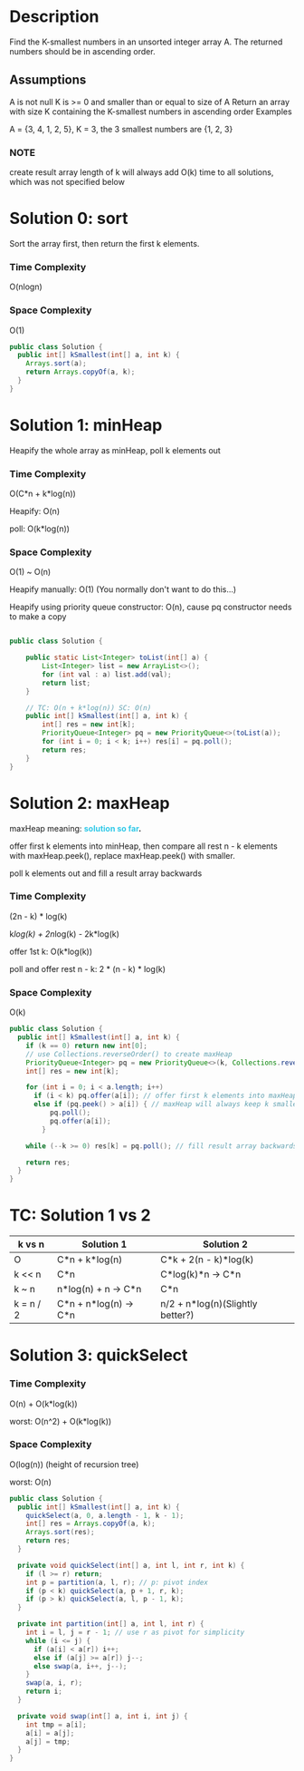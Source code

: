 # Description
Find the K-smallest numbers in an unsorted integer array A. The returned numbers should be in ascending order.

## Assumptions
A is not null
K is >= 0 and smaller than or equal to size of A
Return
an array with size K containing the K-smallest numbers in ascending order
Examples

A = {3, 4, 1, 2, 5}, K = 3, the 3 smallest numbers are {1, 2, 3}

### NOTE
create result array length of k will always add O(k) time to all solutions, which was not specified below

# Solution 0: sort
Sort the array first, then return the first k elements.

### Time Complexity
O(nlogn)

### Space Complexity
O(1)

```java
public class Solution {
  public int[] kSmallest(int[] a, int k) {
    Arrays.sort(a);
    return Arrays.copyOf(a, k);
  }
}
```

# Solution 1: minHeap
Heapify the whole array as minHeap, poll k elements out

### Time Complexity
O(C\*n + k\*log(n))

Heapify: O(n)

poll: O(k*log(n))

### Space Complexity
O(1) ~ O(n)

Heapify manually: O(1) (You normally don't want to do this...)

Heapify using priority queue constructor: O(n), cause pq constructor needs to make a copy

```java

public class Solution {

    public static List<Integer> toList(int[] a) {
        List<Integer> list = new ArrayList<>();
        for (int val : a) list.add(val);
        return list;
    }

    // TC: O(n + k*log(n)) SC: O(n)
    public int[] kSmallest(int[] a, int k) {
        int[] res = new int[k];
        PriorityQueue<Integer> pq = new PriorityQueue<>(toList(a));
        for (int i = 0; i < k; i++) res[i] = pq.poll();
        return res;
    }
}

```

# Solution 2: maxHeap
maxHeap meaning: **<span style="color:#30c9e8">solution so far</span>.**

offer first k elements into minHeap, then compare all rest n - k elements with maxHeap.peek(), replace maxHeap.peek() with smaller.

poll k elements out and fill a result array backwards

### Time Complexity
(2n - k) * log(k)

k*log(k) + 2n*log(k) - 2k*log(k)

offer 1st k: O(k*log(k))

poll and offer rest n - k: 2 * (n - k) * log(k)

### Space Complexity
O(k)

```java
public class Solution {
  public int[] kSmallest(int[] a, int k) {
    if (k == 0) return new int[0];
    // use Collections.reverseOrder() to create maxHeap
    PriorityQueue<Integer> pq = new PriorityQueue<>(k, Collections.reverseOrder());
    int[] res = new int[k];

    for (int i = 0; i < a.length; i++)
      if (i < k) pq.offer(a[i]); // offer first k elements into maxHeap
      else if (pq.peek() > a[i]) { // maxHeap will always keep k smallest elements so far
          pq.poll();
          pq.offer(a[i]);
        }

    while (--k >= 0) res[k] = pq.poll(); // fill result array backwards

    return res;
  }
}
```

# TC: Solution 1 vs 2
| k vs n    | Solution 1              | Solution 2                       |
|-----------|-------------------------|----------------------------------|
| O         | C\*n + k*log(n)         | C*k + 2(n - k)*log(k)            |
| k << n    | C*n                     | C*log(k)*n -> C\*n               |
| k ~ n     | n*log(n) + n -> C\*n    | C*n                              |
| k = n / 2 | C*n + n\*log(n) -> C\*n | n/2 + n*log(n)(Slightly better?) |

# Solution 3: quickSelect

### Time Complexity
O(n) + O(k*log(k))

worst: O(n^2) + O(k*log(k))

### Space Complexity
O(log(n)) (height of recursion tree)

worst: O(n)

```java
public class Solution {
  public int[] kSmallest(int[] a, int k) {
    quickSelect(a, 0, a.length - 1, k - 1);
    int[] res = Arrays.copyOf(a, k);
    Arrays.sort(res);
    return res;
  }

  private void quickSelect(int[] a, int l, int r, int k) {
    if (l >= r) return;
    int p = partition(a, l, r); // p: pivot index
    if (p < k) quickSelect(a, p + 1, r, k);
    if (p > k) quickSelect(a, l, p - 1, k);
  }

  private int partition(int[] a, int l, int r) {
    int i = l, j = r - 1; // use r as pivot for simplicity
    while (i <= j) {
      if (a[i] < a[r]) i++;
      else if (a[j] >= a[r]) j--;
      else swap(a, i++, j--);
    }
    swap(a, i, r);
    return i;
  }

  private void swap(int[] a, int i, int j) {
    int tmp = a[i];
    a[i] = a[j];
    a[j] = tmp;
  }
}
```